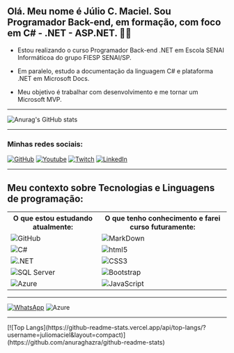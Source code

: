 
## Olá. Meu nome é Júlio C. Maciel. Sou Programador Back-end, em formação, com foco em C# - .NET - ASP.NET. 🙋‍♂️

+ Estou realizando o curso Programador Back-end .NET em Escola SENAI Informáticoa do grupo FIESP SENAI/SP.

+ Em paralelo, estudo a documentação da linguagem C# e plataforma .NET em Microsoft Docs.

+ Meu objetivo é trabalhar com desenvolvimento e me tornar um Microsoft MVP.


<hr />

![Anurag's GitHub stats](https://github-readme-stats.vercel.app/api?username=juliomaciel7&show_icons=true&theme=dark)

<hr />


### Minhas redes sociais:

 [![GitHub](https://img.shields.io/badge/GitHub-100000?style=for-the-badge&logo=github&logoColor=white)](https://github.com/juliomaciel7)
 [![Youtube](https://img.shields.io/badge/YouTube-FF0000?style=for-the-badge&logo=youtube&logoColor=white)](https://www.youtube.com/channel/UCl6CfAG_OHF1pIvOHgmcf4Q)
 [![Twitch](https://img.shields.io/badge/Twitch-9146FF?style=for-the-badge&logo=twitch&logoColor=white)](https://www.twitch.tv/julio7maciel)
 [![LinkedIn](https://img.shields.io/badge/LinkedIn-0077B5?style=for-the-badge&logo=linkedin&logoColor=white)](https://www.linkedin.com/in/j%C3%BAlio-maciel-99a894231/)


<hr />

<h2>Meu contexto sobre Tecnologias e Linguagens de programação:</h2>

<table style="width:100%">
  <tr>
    <th>O que estou estudando atualmente:</th>
    <th>O que tenho conhecimento e farei curso futuramente:</th>
  </tr>
  <tr>
    <td><img alt="GitHub" src="https://img.shields.io/badge/GitHub-100000?style=for-the-badge&logo=github&logoColor=white" /> </td>
    <td><img alt="MarkDown" src="https://img.shields.io/badge/Markdown-000000?style=for-the-badge&logo=markdown&logoColor=white" /></td>
  </tr>
  <tr>
    <td><img alt="C#" src="https://img.shields.io/badge/C%23-239120?style=for-the-badge&logo=c-sharp&logoColor=white" /> </td>
    <td><img alt="html5" src="https://img.shields.io/badge/HTML5-E34F26?style=for-the-badge&logo=html5&logoColor=white" /> </td>  
  </tr>
  <tr>
    <td><img alt=".NET" src="https://img.shields.io/badge/.NET-5C2D91?style=for-the-badge&logo=.net&logoColor=white" /> </td>
    <td>
    <img alt="CSS3" src="https://img.shields.io/badge/CSS3-1572B6?style=for-the-badge&logo=css3&logoColor=white" /> 
    </td>
  </tr>
  <tr>
    <td>
    <img alt="SQL Server" src="https://img.shields.io/badge/Microsoft_SQL_Server-CC2927?style=for-the-badge&logo=microsoft-sql-server&logoColor=white" /> 
    </td>
     <td>
    <img alt="Bootstrap" src="https://img.shields.io/badge/Bootstrap-563D7C?style=for-the-badge&logo=bootstrap&logoColor=white" /> 
    </td>
  </tr>
  <tr>
    <td>
    <img alt="Azure" src="https://img.shields.io/badge/Microsoft_Azure-0089D6?style=for-the-badge&logo=microsoft-azure&logoColor=white" /> 
    </td>  
    <td>
    <img alt="JavaScript" src="https://img.shields.io/badge/JavaScript-F7DF1E?style=for-the-badge&logo=javascript&logoColor=black" /> 
    </td> 
  </tr>
</table>

<hr />

 [![WhatsApp](https://img.shields.io/badge/WhatsApp-25D366?style=for-the-badge&logo=whatsapp&logoColor=white)](https://api.whatsapp.com/send?phone=5541995112098&text=)
 <img title="juliomacieldev@gmail.com" alt="Azure" src="https://img.shields.io/badge/Gmail-D14836?style=for-the-badge&logo=gmail&logoColor=white" /> 

 <hr />
[![Top Langs](https://github-readme-stats.vercel.app/api/top-langs/?username=juliomaciel&layout=compact)](https://github.com/anuraghazra/github-readme-stats)



